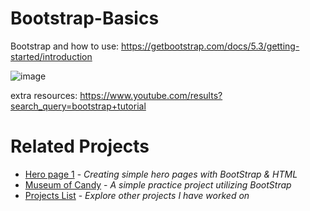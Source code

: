 # Bootstrap-Basics

Bootstrap and how to use: https://getbootstrap.com/docs/5.3/getting-started/introduction

![image](https://github.com/user-attachments/assets/ed266604-3ab2-4925-8b85-27c70202b066)

extra resources: https://www.youtube.com/results?search_query=bootstrap+tutorial

# Related Projects
-  [Hero page 1](https://github.com/TylrPopcorn/Hero-Page-1) - *Creating simple hero pages with BootStrap & HTML*
-  [Museum of Candy](https://github.com/TylrPopcorn/Museum-of-Candy) - *A simple practice project utilizing BootStrap*
-  [Projects List](https://github.com/TylrPopcorn/Projects-List) - *Explore other projects I have worked on*
